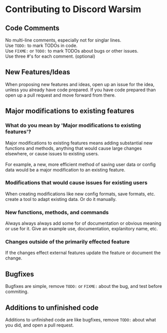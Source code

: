 # Contributing to Discord Warsim
## Code Comments
No multi-line comments, especially not for singlar lines. \
Use `TODO:` to mark TODOs in code. \
Use `FIXME:` or `TODO:` to mark TODOs about bugs or other issues. \
Use three #'s for each comment. (optional)
## New Features/Ideas
When proposing new features and ideas, open up an issue for the idea, unless you already have code prepared.
If you have code prepared than open up a pull request and move forward from there.
## Major modifications to existing features
### What do you mean by 'Major modifications to existing features'?
Major modifications to existing features means adding substantial new functions and methods, anything that would cause large changes elsewhere, or cause issues to existing users. \
 \
For example, a new, more efficient method of saving user data or config data would be a major modification to an existing feature.
### Modifications that would cause issues for existing users
When creating modifications like new config formats, save formats, etc. create a tool to adapt existing data. Or do it manually.
### New functions, methods, and commands
Always always always add some for of documentation or obvious meaning or use for it. 
Give an example use, documentation, explanitory name, etc.
### Changes outside of the primarily effected feature
If the changes effect external features update the feature or document the change.
## Bugfixes
Bugfixes are simple, remove `TODO:` or `FIXME:` about the bug, and test before commiting.
## Additions to unfinished code
Additions to unfinished code are like bugfixes, remove `TODO:` about what you did, and open a pull request.